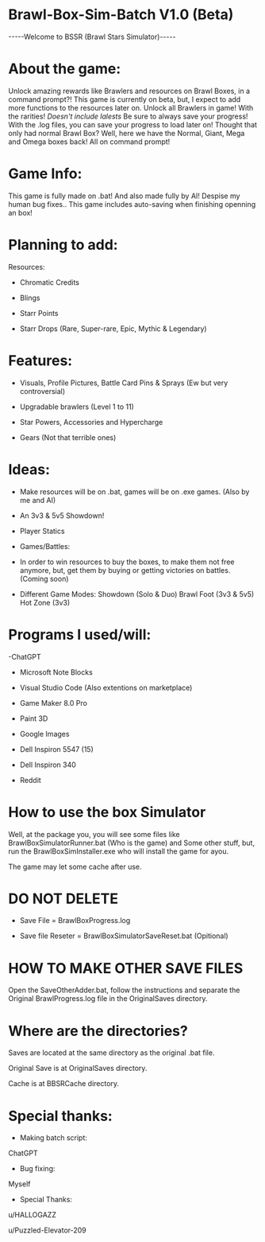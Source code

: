 # Brawl-Box-Sim-Batch V1.0 (Beta)

-----Welcome to BSSR (Brawl Stars Simulator)-----

# About the game:

Unlock amazing rewards like Brawlers and resources on Brawl Boxes, in a command prompt?!
This game is currently on beta, but, I expect to add more functions to the resources later on.
Unlock all Brawlers in game! With the rarities! *Doesn't include lalests*
Be sure to always save your progress! With the .log files, you can save your progress to load later on!
Thought that only had normal Brawl Box? Well, here we have the Normal, Giant, Mega and Omega boxes back! All on command prompt!

# Game Info:
This game is fully made on .bat!
And also made fully by AI! Despise my human bug fixes..
This game includes auto-saving when finishing openning an box! 

# Planning to add:

Resources:

- Chromatic Credits

- Blings

- Starr Points

- Starr Drops (Rare, Super-rare, Epic, Mythic & Legendary)

# Features:

- Visuals, Profile Pictures, Battle Card Pins & Sprays (Ew but very controversial)

- Upgradable brawlers (Level 1 to 11)

- Star Powers, Accessories and Hypercharge

- Gears (Not that terrible ones)

# Ideas:

- Make resources will be on .bat, games will be on .exe games. (Also by me and AI)

- An 3v3 & 5v5 Showdown! 

- Player Statics

- Games/Battles:
 - In order to win resources to buy the boxes, to make them not free  anymore, but, get them by buying or getting victories on battles.    (Coming soon)

 - Different Game Modes:
 Showdown (Solo & Duo)
 Brawl Foot (3v3 & 5v5)
 Hot Zone (3v3)

# Programs I used/will:

 -ChatGPT

- Microsoft Note Blocks

- Visual Studio Code (Also extentions on marketplace)

- Game Maker 8.0 Pro

- Paint 3D

- Google Images

- Dell Inspiron 5547 (15)

- Dell Inspiron 340 

- Reddit
  
# How to use the box Simulator

Well, at the package you, you will see some files like BrawlBoxSimulatorRunner.bat (Who is the game) and Some other stuff, but, run the BrawlBoxSimInstaller.exe who will install the game for ayou. 

The game may let some cache after use.

# DO NOT DELETE

- Save File = BrawlBoxProgress.log

- Save file Reseter = BrawlBoxSimulatorSaveReset.bat (Opitional)


# HOW TO MAKE OTHER SAVE FILES

Open the SaveOtherAdder.bat, follow the instructions and separate the Original BrawlProgress.log file in the OriginalSaves directory.

# Where are the directories?

Saves are located at the same directory as the original .bat file.

Original Save is at OriginalSaves directory.

Cache is at BBSRCache directory.

# Special thanks:

- Making batch script:

ChatGPT

- Bug fixing:

Myself 

- Special Thanks:

u/HALLOGAZZ

u/Puzzled-Elevator-209

